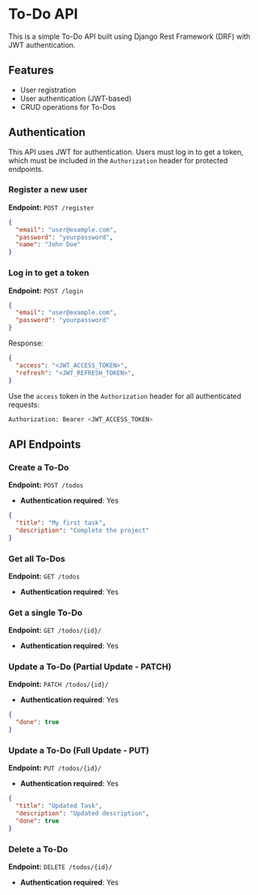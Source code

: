 # To-Do API

This is a simple To-Do API built using Django Rest Framework (DRF) with JWT authentication.

## Features
- User registration
- User authentication (JWT-based)
- CRUD operations for To-Dos


## Authentication
This API uses JWT for authentication. Users must log in to get a token, which must be included in the `Authorization` header for protected endpoints.

### Register a new user
**Endpoint:** `POST /register`
```json
{
  "email": "user@example.com",
  "password": "yourpassword",
  "name": "John Doe"
}
```

### Log in to get a token
**Endpoint:** `POST /login`
```json
{
  "email": "user@example.com",
  "password": "yourpassword"
}
```
Response:
```json
{
  "access": "<JWT_ACCESS_TOKEN>",
  "refresh": "<JWT_REFRESH_TOKEN>",
}
```

Use the `access` token in the `Authorization` header for all authenticated requests:
```sh
Authorization: Bearer <JWT_ACCESS_TOKEN>
```

## API Endpoints

### Create a To-Do
**Endpoint:** `POST /todos`
- **Authentication required**: Yes
```json
{
  "title": "My first task",
  "description": "Complete the project"
}
```

### Get all To-Dos
**Endpoint:** `GET /todos`
- **Authentication required**: Yes

### Get a single To-Do
**Endpoint:** `GET /todos/{id}/`
- **Authentication required**: Yes

### Update a To-Do (Partial Update - PATCH)
**Endpoint:** `PATCH /todos/{id}/`
- **Authentication required**: Yes
```json
{
  "done": true
}
```

### Update a To-Do (Full Update - PUT)
**Endpoint:** `PUT /todos/{id}/`
- **Authentication required**: Yes
```json
{
  "title": "Updated Task",
  "description": "Updated description",
  "done": true
}
```

### Delete a To-Do
**Endpoint:** `DELETE /todos/{id}/`
- **Authentication required**: Yes
